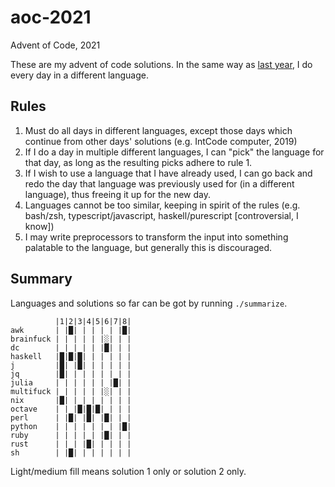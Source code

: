 # aoc-2021
Advent of Code, 2021

These are my advent of code solutions.
In the same way as [last year](https://github.com/dylan-thinnes/aoc-2020), I do every day in a different language.

## Rules

1. Must do all days in different languages, except those days which continue
   from other days' solutions (e.g. IntCode computer, 2019)
2. If I do a day in multiple different languages, I can "pick" the language for
   that day, as long as the resulting picks adhere to rule 1.
3. If I wish to use a language that I have already used, I can go back and redo
   the day that language was previously used for (in a different language),
   thus freeing it up for the new day.
4. Languages cannot be too similar, keeping in spirit of the rules (e.g.
   bash/zsh, typescript/javascript, haskell/purescript [controversial, I know])
5. I may write preprocessors to transform the input into something palatable to
   the language, but generally this is discouraged.

## Summary

Languages and solutions so far can be got by running `./summarize`.

```
          |1|2|3|4|5|6|7|8|
awk       | |█| | | | | |█|
brainfuck | | | | | |░| | |
dc        | | | | | |█| | |
haskell   |█|█|█| | | | | |
j         |█| |█| | | | | |
jq        |█| | | | | | | |
julia     | | | | | | |█| |
multifuck | | | | | |░| | |
nix       |█| | | | | | | |
octave    | | |█|█|█| | | |
perl      | |█| |█| |█| | |
python    | | | | | | | |█|
ruby      | | | | | |█| | |
rust      | | | |█| | | | |
sh        | |█| | | | | | |
```

Light/medium fill means solution 1 only or solution 2 only.
